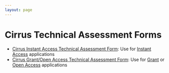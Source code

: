 ```yaml
---
layout: page
---
```


Cirrus Technical Assessment Forms
=================================

* [Cirrus Instant Access Technical Assessment Form](Cirrus-TA-Instant-form.docx): Use for [Instant Access](../instant.html) applications
* [Cirrus Grant/Open Access Technical Assessment Form](Cirrus-TA-GrantOpen-form.docx): Use for [Grant](../grant.html) or [Open Access](../noa.html) applications

